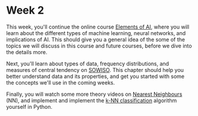 # Week 2

This week, you'll continue the online course [Elements of AI](/week2/elements-of-ai),
where you will learn about the different types of machine learning, neural
networks, and implications of AI. This should give you a general idea of the
some of the topics we will discuss in this course and future courses, before we
dive into the details more.

Next, you'll learn about types of data, frequency distributions, and measures
of central tendency on [SOWISO](/week2/types-of-data). This chapter should
help you better understand data and its properties, and get you started with
some the concepts we'll use in the coming weeks.

Finally, you will watch some more theory videos on [Nearest Neighbours](/week2/nearest-neighbours)
(NN), and implement and implement the [k-NN classification](/week2/k-nn-classification)
algorithm yourself in Python.

